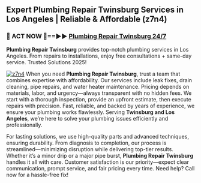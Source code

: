 ## Expert Plumbing Repair Twinsburg Services in Los Angeles | Reliable & Affordable (z7n4)  

<h3>🚿 ACT NOW 🌟==►► <a href="https://tinyurl.com/2ne6vx2x" rel="nofollow">Plumbing Repair Twinsburg 24/7</a></h3>

**Plumbing Repair Twinsburg** provides top-notch plumbing services in Los Angeles. From repairs to installations, enjoy free consultations + same-day service. Trusted Solutions 2025!

[![z7n4](https://i.imgur.com/4PFF4AK.jpeg)](https://tinyurl.com/2ne6vx2x)
When you need **Plumbing Repair Twinsburg**, trust a team that combines expertise with affordability. Our services include leak fixes, drain cleaning, pipe repairs, and water heater maintenance. Pricing depends on materials, labor, and urgency—always transparent with no hidden fees. We start with a thorough inspection, provide an upfront estimate, then execute repairs with precision. Fast, reliable, and backed by years of experience, we ensure your plumbing works flawlessly. Serving **Twinsburg and Los Angeles**, we’re here to solve your plumbing issues efficiently and professionally.  

For lasting solutions, we use high-quality parts and advanced techniques, ensuring durability. From diagnosis to completion, our process is streamlined—minimizing disruption while delivering top-tier results. Whether it’s a minor drip or a major pipe burst, **Plumbing Repair Twinsburg** handles it all with care. Customer satisfaction is our priority—expect clear communication, prompt service, and fair pricing every time. Need help? Call now for a hassle-free fix!